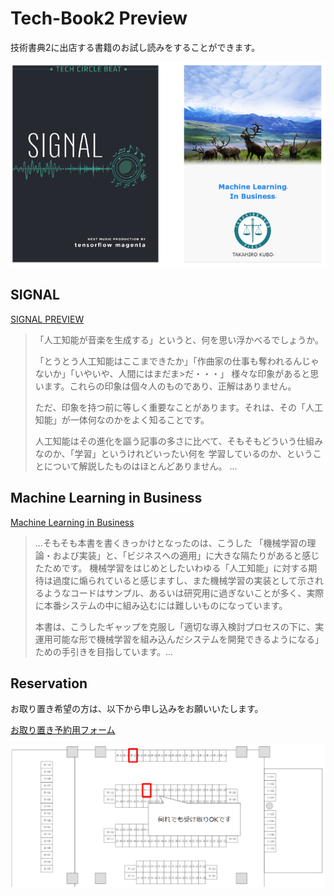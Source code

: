 # Tech-Book2 Preview

技術書典2に出店する書籍のお試し読みをすることができます。

![covers.PNG](covers.PNG)

## SIGNAL

[SIGNAL PREVIEW](./signal_book_pre.pdf)


> 「人工知能が音楽を生成する」というと、何を思い浮かべるでしょうか。 
>  
>「とうとう人工知能はここまできたか」「作曲家の仕事も奪われるんじゃないか」「いやいや、人間にはまだま>だ・・・」 様々な印象があると思います。これらの印象は個々人のものであり、正解はありません。 
>
>ただ、印象を持つ前に等しく重要なことがあります。それは、その「人工知能」が一体何なのかをよく知ることです。 
>
>人工知能はその進化を謳う記事の多さに比べて、そもそもどういう仕組みなのか、「学習」というけれどいったい何を 学習しているのか、ということについて解説したものはほとんどありません。 ...

## Machine Learning in Business

[Machine Learning in Business](./MachineLearningInBusinessPre.pdf)

>...そもそも本書を書くきっかけとなったのは、こうした 「機械学習の理論・および実装」と、「ビジネスへの適用」に大きな隔たりがあると感じたためです。 機械学習をはじめとしたいわゆる「人工知能」に対する期待は過度に煽られていると感じますし、また機械学習の実装として示されるようなコードはサンプル、あるいは研究用に過ぎないことが多く、実際に本番システムの中に組み込むには難しいものになっています。
>
>本書は、こうしたギャップを克服し「適切な導入検討プロセスの下に、実運用可能な形で機械学習を組み込んだシステムを開発できるようになる」ための手引きを目指しています。...

## Reservation

お取り置き希望の方は、以下から申し込みをお願いいたします。

[お取り置き予約用フォーム](https://goo.gl/forms/6l6xLahp2mteyp3K2)

![location.PNG](location.PNG)
